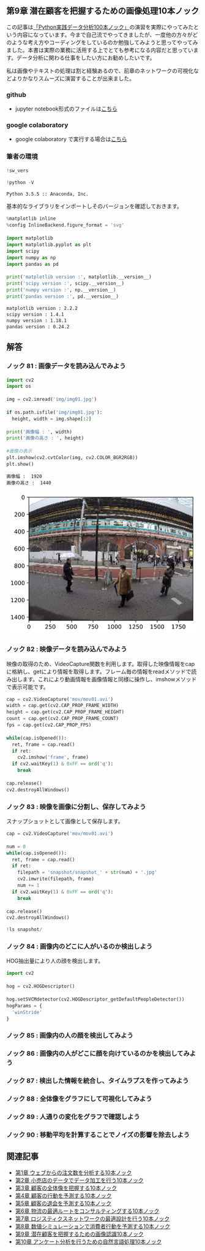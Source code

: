 
## 第9章 潜在顧客を把握するための画像処理10本ノック

この記事は[「Python実践データ分析100本ノック」](https://www.amazon.co.jp/dp/B07ZSGSN9S/ref=dp-kindle-redirect?_encoding=UTF8&btkr=1)の演習を実際にやってみたという内容になっています。今まで自己流でやってきましたが、一度他の方々がどのような考え方やコーディングをしているのか勉強してみようと思ってやってみました。本書は実際の業務に活用する上でとても参考になる内容だと思っています。データ分析に関わる仕事をしたい方にお勧めしたいです。

私は画像やテキストの処理は割と経験あるので、前章のネットワークの可視化などよりかなりスムーズに演習することが出来ました。

### github
- jupyter notebook形式のファイルは[こちら](https://github.com/hiroshi0530/wa-src/blob/master/ml/data100/09/09_nb.ipynb)

### google colaboratory
- google colaboratory で実行する場合は[こちら](https://colab.research.google.com/github/hiroshi0530/wa-src/blob/master/ml/data100/09/09_nb.ipynb)

### 筆者の環境


```python
!sw_vers
```


```python
!python -V
```

    Python 3.5.5 :: Anaconda, Inc.


基本的なライブラリをインポートしそのバージョンを確認しておきます。


```python
%matplotlib inline
%config InlineBackend.figure_format = 'svg'

import matplotlib
import matplotlib.pyplot as plt
import scipy
import numpy as np
import pandas as pd

print('matplotlib version :', matplotlib.__version__)
print('scipy version :', scipy.__version__)
print('numpy version :', np.__version__)
print('pandas version :', pd.__version__)
```

    matplotlib version : 2.2.2
    scipy version : 1.4.1
    numpy version : 1.18.1
    pandas version : 0.24.2


## 解答

### ノック 81 : 画像データを読み込んでみよう 


```python
import cv2
import os

img = cv2.imread('img/img01.jpg')

if os.path.isfile('img/img01.jpg'):
  height, width = img.shape[:2]

print('画像幅 : ', width)
print('画像の高さ : ', height)

#画像の表示
plt.imshow(cv2.cvtColor(img, cv2.COLOR_BGR2RGB))
plt.show()
```

    画像幅 :  1920
    画像の高さ :  1440



![svg](09_nb_files/09_nb_7_1.svg)


### ノック 82 : 映像データを読み込んでみよう

映像の取得のため、VideoCapture関数を利用します。取得した映像情報をcapに格納し、getにより情報を取得します。フレーム毎の情報をreadメソッドで読み出します。これにより動画情報を画像情報と同様に操作し、imshowメソッドで表示可能です。


```python
cap = cv2.VideoCapture('mov/mov01.avi')
width = cap.get(cv2.CAP_PROP_FRAME_WIDTH)
height = cap.get(cv2.CAP_PROP_FRAME_HEIGHT)
count = cap.get(cv2.CAP_PROP_FRAME_COUNT)
fps = cap.get(cv2.CAP_PROP_FPS)

while(cap.isOpened()):
  ret, frame = cap.read()
  if ret:
    cv2.imshow('frame', frame)
  if cv2.waitKey(1) & 0xFF == ord('q'):
    break

cap.release()
cv2.destroyAllWindows()
```

### ノック 83 : 映像を画像に分割し、保存してみよう

スナップショットとして画像として保存します。


```python
cap = cv2.VideoCapture('mov/mov01.avi')

num = 0
while(cap.isOpened()):
  ret, frame = cap.read()
  if ret:
    filepath = 'snapshot/snapshot_' + str(num) + '.jpg'
    cv2.imwrite(filepath, frame) 
    num += 1
  if cv2.waitKey(1) & 0xFF == ord('q'):
    break
  
cap.release()
cv2.destroyAllWindows()
```


```python
!ls snapshot/
```

### ノック 84 : 画像内のどこに人がいるのか検出しよう

HOG抽出量により人の顔を検出します。


```python
import cv2

hog = cv2.HOGDescriptor()

hog.setSVCMdetector(cv2.HOGDescriptor_getDefaultPeopleDetector())
hogParams = {
  'winStride'
}
```

### ノック 85 : 画像内の人の顔を検出してみよう

### ノック 86 : 画像内の人がどこに顔を向けているのかを検出してみよう

### ノック 87 : 検出した情報を統合し、タイムラプスを作ってみよう

### ノック 88 : 全体像をグラフにして可視化してみよう

### ノック 89 : 人通りの変化をグラフで確認しよう

### ノック 90 : 移動平均を計算することでノイズの影響を除去しよう

## 関連記事
- [第1章 ウェブからの注文数を分析する10本ノック](/ml/data100/01/)
- [第2章 小売店のデータでデータ加工を行う10本ノック](/ml/data100/02/)
- [第3章 顧客の全体像を把握する10本ノック](/ml/data100/03/)
- [第4章 顧客の行動を予測する10本ノック](/ml/data100/04/)
- [第5章 顧客の退会を予測する10本ノック](/ml/data100/05/)
- [第6章 物流の最適ルートをコンサルティングする10本ノック](/ml/data100/06/)
- [第7章 ロジスティクスネットワークの最適設計を行う10本ノック](/ml/data100/07/)
- [第8章 数値シミュレーションで消費者行動を予測する10本ノック](/ml/data100/08/)
- [第9章 潜在顧客を把握するための画像認識10本ノック](/ml/data100/09/)
- [第10章 アンケート分析を行うための自然言語処理10本ノック](/ml/data100/10/)
